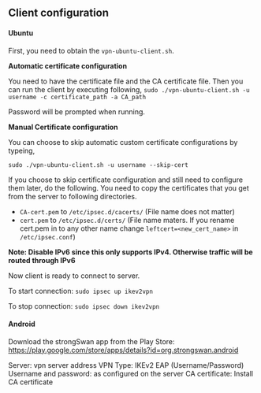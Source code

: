 ## Client configuration

#### Ubuntu

First, you need to obtain the `vpn-ubuntu-client.sh`.

**Automatic certificate configuration**

You need to have the certificate file and the CA certificate file.
Then you can run the client by executing following,
`sudo ./vpn-ubuntu-client.sh -u username -c certificate_path -a CA_path`

Password will be prompted when running.

**Manual Certificate configuration**

You can choose to skip automatic custom certificate configurations by typeing,

`sudo ./vpn-ubuntu-client.sh -u username --skip-cert`

If you choose to skip certificate configuration and still need to configure them later, do the following.
You need to copy the certificates that you get from the server to following directories.

- `CA-cert.pem` to `/etc/ipsec.d/cacerts/` (File name does not matter)
- `cert.pem` to `/etc/ipsec.d/certs/` (File name maters. If you rename cert.pem in to any other name change `leftcert=<new_cert_name>` in `/etc/ipsec.conf`)

**Note: Disable IPv6 since this only supports IPv4. Otherwise traffic will be routed through IPv6**

Now client is ready to connect to server.

To start connection:
`sudo ipsec up ikev2vpn`

To stop connection:
`sudo ipsec down ikev2vpn`

#### Android

Download the strongSwan app from the Play Store: https://play.google.com/store/apps/details?id=org.strongswan.android

Server: vpn server address
VPN Type: IKEv2 EAP (Username/Password)
Username and password: as configured on the server
CA certificate: Install CA certificate
